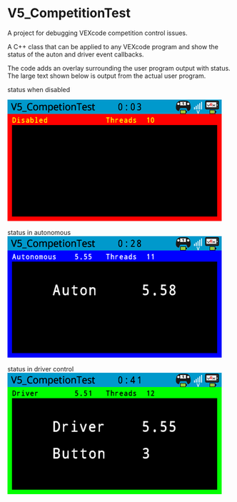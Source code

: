 # V5_CompetitionTest

A project for debugging VEXcode competition control issues.   

A C++ class that can be applied to any VEXcode program and show the status of the auton and driver event callbacks.   

The code adds an overlay surrounding the user program output with status.   The large text shown below is output from the actual user program.   

status when disabled   

![disabled screenshot](docs/disabled.png)

status in autonomous   
![auton screenshot](docs/auton.png)

status in driver control   
![driver screenshot](docs/driver.png)